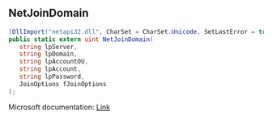 ## NetJoinDomain

```csharp
[DllImport("netapi32.dll", CharSet = CharSet.Unicode, SetLastError = true)]
public static extern uint NetJoinDomain(
   string lpServer,
   string lpDomain,
   string lpAccountOU,
   string lpAccount,
   string lpPassword,
   JoinOptions fJoinOptions
);
```

Microsoft documentation: [Link](https://learn.microsoft.com/en-us/windows/win32/api/lmjoin/nf-lmjoin-netjoindomain)
